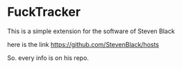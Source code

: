 # FuckTracker
This is a simple extension for the software of Steven Black 

here is the link https://github.com/StevenBlack/hosts 

So. every info is on his repo.
